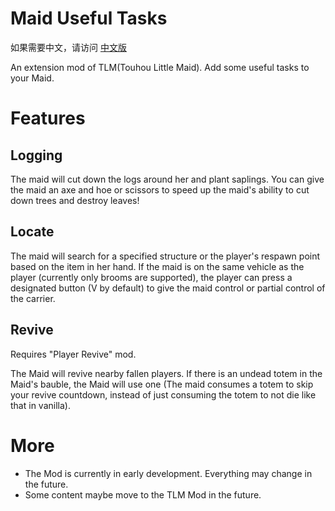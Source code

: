 # Maid Useful Tasks

如果需要中文，请访问 [中文版](Readme_zh.md)

An extension mod of TLM(Touhou Little Maid). Add some useful tasks to your Maid.

# Features

## Logging

The maid will cut down the logs around her and plant saplings. You can give the maid an axe and hoe or scissors to speed
up the maid's ability to cut down trees and destroy leaves!

## Locate 

The maid will search for a specified structure or the player's respawn point based on the item in her hand. If the maid is on the same vehicle as the player (currently only brooms are supported), the player can press a designated button (V by default) to give the maid control or partial control of the carrier.

## Revive

Requires "Player Revive" mod.

The Maid will revive nearby fallen players. If there is an undead totem in the Maid's bauble, the Maid will use one (The maid consumes a totem to skip your revive countdown, instead of just consuming the totem to not die like that in vanilla).

# More

+ The Mod is currently in early development. Everything may change in the future.
+ Some content maybe move to the TLM Mod in the future.